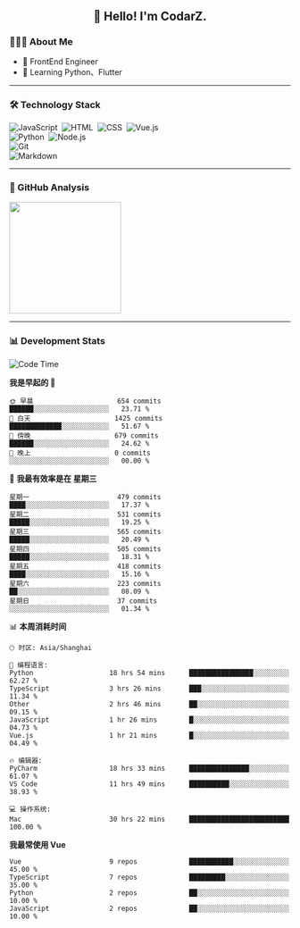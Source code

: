 <h2 align="center">👋 Hello! I'm CodarZ.</h2>

### 👨🏻‍💻 About Me

- 🤔 FrontEnd Engineer
- 🌱 Learning Python、Flutter

-------

### 🛠 Technology Stack

![JavaScript](https://img.shields.io/badge/-JavaScript-000?style=flat&logo=javascript)&nbsp;
![HTML](https://img.shields.io/badge/-HTML-000?style=flat&logo=HTML5)&nbsp;
![CSS](https://img.shields.io/badge/-CSS-000?style=flat&logo=CSS3&logoColor=1572B6)&nbsp;
![Vue.js](https://img.shields.io/badge/-Vue-000?style=flat&logo=adobe-photoshop)\
![Python](https://img.shields.io/badge/-Python-000?style=flat&logo=python)&nbsp;
![Node.js](https://img.shields.io/badge/-Node.js-000?style=flat&logo=node.js)&nbsp;\
![Git](https://img.shields.io/badge/-Git-000?style=flat&logo=git)\
![Markdown](https://img.shields.io/badge/-Markdown-000?style=flat&logo=markdown)&nbsp;

-------

### 🔭 GitHub Analysis

<!-- 
参考：https://github.com/anuraghazra/github-readme-stats 
-->
<p align="left">
  <a href="https://github.com/CodarZ">
    <img height="200em" src="https://github-readme-stats-eight-theta.vercel.app/api?username=CodarZ&show_icons=true&theme=vue-dark&include_all_commits=true&count_private=true&hide=contribs,issues" />
  </a>
</p>

-------

### 📊 Development Stats

<!--START_SECTION:waka-->
![Code Time](http://img.shields.io/badge/Code%20Time-721%20hrs%2042%20mins-blue)

**我是早起的 🐤** 

```text
🌞 早晨                     654 commits         ██████░░░░░░░░░░░░░░░░░░░   23.71 % 
🌆 白天                     1425 commits        █████████████░░░░░░░░░░░░   51.67 % 
🌃 傍晚                     679 commits         ██████░░░░░░░░░░░░░░░░░░░   24.62 % 
🌙 晚上                     0 commits           ░░░░░░░░░░░░░░░░░░░░░░░░░   00.00 % 
```
📅 **我最有效率是在 星期三** 

```text
星期一                      479 commits         ████░░░░░░░░░░░░░░░░░░░░░   17.37 % 
星期二                      531 commits         █████░░░░░░░░░░░░░░░░░░░░   19.25 % 
星期三                      565 commits         █████░░░░░░░░░░░░░░░░░░░░   20.49 % 
星期四                      505 commits         █████░░░░░░░░░░░░░░░░░░░░   18.31 % 
星期五                      418 commits         ████░░░░░░░░░░░░░░░░░░░░░   15.16 % 
星期六                      223 commits         ██░░░░░░░░░░░░░░░░░░░░░░░   08.09 % 
星期日                      37 commits          ░░░░░░░░░░░░░░░░░░░░░░░░░   01.34 % 
```


📊 **本周消耗时间** 

```text
🕑︎ 时区: Asia/Shanghai

💬 编程语言: 
Python                   18 hrs 54 mins      ████████████████░░░░░░░░░   62.27 % 
TypeScript               3 hrs 26 mins       ███░░░░░░░░░░░░░░░░░░░░░░   11.34 % 
Other                    2 hrs 46 mins       ██░░░░░░░░░░░░░░░░░░░░░░░   09.15 % 
JavaScript               1 hr 26 mins        █░░░░░░░░░░░░░░░░░░░░░░░░   04.73 % 
Vue.js                   1 hr 21 mins        █░░░░░░░░░░░░░░░░░░░░░░░░   04.49 % 

🔥 编辑器: 
PyCharm                  18 hrs 33 mins      ███████████████░░░░░░░░░░   61.07 % 
VS Code                  11 hrs 49 mins      ██████████░░░░░░░░░░░░░░░   38.93 % 

💻 操作系统: 
Mac                      30 hrs 22 mins      █████████████████████████   100.00 % 
```

**我最常使用 Vue** 

```text
Vue                      9 repos             ███████████░░░░░░░░░░░░░░   45.00 % 
TypeScript               7 repos             █████████░░░░░░░░░░░░░░░░   35.00 % 
Python                   2 repos             ██░░░░░░░░░░░░░░░░░░░░░░░   10.00 % 
JavaScript               2 repos             ██░░░░░░░░░░░░░░░░░░░░░░░   10.00 % 
```




<!--END_SECTION:waka-->

